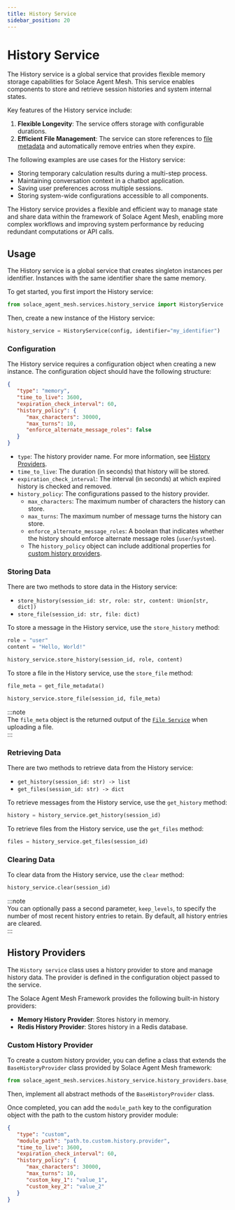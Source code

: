 ```yaml
---
title: History Service  
sidebar_position: 20  
---
```


# History Service  

The History service is a global service that provides flexible memory storage capabilities for Solace Agent Mesh. This service enables components to store and retrieve session histories and system internal states.  

Key features of the History service include:  

1. **Flexible Longevity**: The service offers storage with configurable durations.  
2. **Efficient File Management**: The service can store references to [file metadata](./file-service.md#file-metadata) and automatically remove entries when they expire.

The following examples are use cases for the History service: 

- Storing temporary calculation results during a multi-step process.  
- Maintaining conversation context in a chatbot application.  
- Saving user preferences across multiple sessions.  
- Storing system-wide configurations accessible to all components.  

The History service provides a flexible and efficient way to manage state and share data within the framework of Solace Agent Mesh, enabling more complex workflows and improving system performance by reducing redundant computations or API calls.  

## Usage  

The History service is a global service that creates singleton instances per identifier. Instances with the same identifier share the same memory.  

To get started, you first import the History service:  

```python
from solace_agent_mesh.services.history_service import HistoryService
```  

Then, create a new instance of the History service:  

```python
history_service = HistoryService(config, identifier="my_identifier")
```  

### Configuration  

The History service requires a configuration object when creating a new instance. The configuration object should have the following structure:  

```json
{
   "type": "memory",
   "time_to_live": 3600,
   "expiration_check_interval": 60,
   "history_policy": {
      "max_characters": 30000,
      "max_turns": 10,
      "enforce_alternate_message_roles": false
   }
}
```  

- `type`: The history provider name. For more information, see [History Providers](#history-providers).  
- `time_to_live`: The duration (in seconds) that history will be stored.  
- `expiration_check_interval`: The interval (in seconds) at which expired history is checked and removed.  
- `history_policy`: The configurations passed to the history provider.  
  - `max_characters`: The maximum number of characters the history can store.  
  - `max_turns`: The maximum number of message turns the history can store.  
  - `enforce_alternate_message_roles`: A boolean that indicates whether the history should enforce alternate message roles (`user`/`system`).  
  - The `history_policy` object can include additional properties for [custom history providers](#custom-history-provider).  

### Storing Data  

There are two methods to store data in the History service:  
- `store_history(session_id: str, role: str, content: Union[str, dict])`  
- `store_file(session_id: str, file: dict)`  

To store a message in the History service, use the `store_history` method:  

```python
role = "user"
content = "Hello, World!"

history_service.store_history(session_id, role, content)
```  

To store a file in the History service, use the `store_file` method:  

```python
file_meta = get_file_metadata()

history_service.store_file(session_id, file_meta)
```  

:::note  
The `file_meta` object is the returned output of the [`File Service`](./file-service.md#file-metadata) when uploading a file.  
:::  

### Retrieving Data  

There are two methods to retrieve data from the History service:  
- `get_history(session_id: str) -> list`  
- `get_files(session_id: str) -> dict`  

To retrieve messages from the History service, use the `get_history` method:  

```python
history = history_service.get_history(session_id)
```  

To retrieve files from the History service, use the `get_files` method:  

```python
files = history_service.get_files(session_id)
```  

### Clearing Data  

To clear data from the History service, use the `clear` method:  

```python
history_service.clear(session_id)
```  

:::note  
You can optionally pass a second parameter, `keep_levels`, to specify the number of most recent history entries to retain. By default, all history entries are cleared.  
:::  

## History Providers  

The `History service` class uses a history provider to store and manage history data. The provider is defined in the configuration object passed to the service.  

The Solace Agent Mesh Framework provides the following built-in history providers:  

- **Memory History Provider**: Stores history in memory.  
- **Redis History Provider**: Stores history in a Redis database.  

### Custom History Provider  

To create a custom history provider, you can define a class that extends the `BaseHistoryProvider` class provided by Solace Agent Mesh framework:  

```python
from solace_agent_mesh.services.history_service.history_providers.base_history_provider import BaseHistoryProvider
```  

Then, implement all abstract methods of the `BaseHistoryProvider` class.  

Once completed, you can add the `module_path` key to the configuration object with the path to the custom history provider module:  

```json
{
   "type": "custom",
   "module_path": "path.to.custom.history.provider",
   "time_to_live": 3600,
   "expiration_check_interval": 60,
   "history_policy": {
      "max_characters": 30000,
      "max_turns": 10,
      "custom_key_1": "value_1",
      "custom_key_2": "value_2"
   }
}
```
